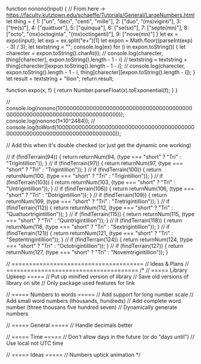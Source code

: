 function nonono(input) {
   // From here -> https://faculty.kutztown.edu/schaeffe/Tutorials/General/LargeNumbers.html
   let thing = {
      1: ["un", "deci", "centi", "mille"],
      2: ["duo", "(ms)viginti"],
      3: ["tre(s)"],
      4: ["quattuor"],
      5: ["quinqua"],
      6: ["se(sx)"],
      7: ["septe(mn)"],
      8: ["octo", "(mx)octoginta", "(mx)octingenti)"],
      9: ["nove(mn)"]
   }
   let ex = expo(input);
   let exp = ex.split("e+")[1]
   let expon = Math.floor((parseInt(exp) - 3) / 3);
   let textstring = "";
   console.log(ex)
   for (i in expon.toString()) {
      let charecter = expon.toString().charAt(i);
      // console.log(charecter, thing[charecter], expon.toString().length - 1 - i)
      // textstring = textstring + thing[charecter][expon.toString().length - 1 - i];
      // console.log(charecter, expon.toString().length - 1 - i, thing[charecter][expon.toString().length - i]);
   }
   let result = textstring + "llion";
   return result;

   function expo(x, f) {
      return Number.parseFloat(x).toExponential(f);
   }
}

// console.log(nonono(100000000000000000000000000000000000000000000000000000000000000000000000000));
console.log(nonono(1*10^2484));
// console.log(toWord(100000000000000000000000000000000000000000000000000000000000000000000000000));



// Add this when it's double checked (or just get the dynamic one working)

// if (findTerrain(94)) { return returnNum(94, (type === "short" ? "Tri" : "Trigintillion")); }
// if (findTerrain(97)) { return returnNum(97, (type === "short" ? "Tri" : "Trigintillion")); }
// if (findTerrain(100)) { return returnNum(100, (type === "short" ? "Tri" : "Trigintillion")); }
// if (findTerrain(103)) { return returnNum(103, (type === "short" ? "Tri" : "Untrigintillion")); }
// if (findTerrain(106)) { return returnNum(106, (type === "short" ? "Tri" : "Dotrigintillion")); }
// if (findTerrain(109)) { return returnNum(109, (type === "short" ? "Tri" : "Tretrigintillion")); }
// if (findTerrain(112)) { return returnNum(112, (type === "short" ? "Tri" : "Quattuortrigintillion")); }
// if (findTerrain(115)) { return returnNum(115, (type === "short" ? "Tri" : "Quintrigintillion")); }
// if (findTerrain(118)) { return returnNum(118, (type === "short" ? "Tri" : "Sextrigintillion")); }
// if (findTerrain(121)) { return returnNum(121, (type === "short" ? "Tri" : "Septentrigintillion")); }
// if (findTerrain(124)) { return returnNum(124, (type === "short" ? "Tri" : "Octotrigintillion")); }
// if (findTerrain(127)) { return returnNum(127, (type === "short" ? "Tri" : "Novemtrigintillion")); }







// ======================================
// Ideas & Plans
// ======================================
/*
// ===== Library Upkeep =====
// Put up minified version of library
// Save old versions of library on site
// Only package used features for link

// ===== Numbers to words =====
// Add support for long number scale
// Add small word numbers (thousands, hundreds)
// Add complete word number (three thousans five hundred seven)
// Dynamically generate numbers

// ===== General =====
// Handle decimals better

// ===== Time =====
// Don't allow days in the future (or do "days until")
// Use local not UTC time

// ===== Ideas =====
// Numbers uptick animation
*/